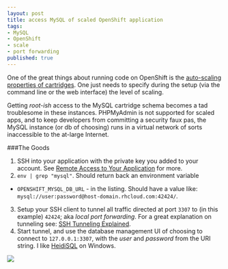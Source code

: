 ```yaml
---
layout: post
title: access MySQL of scaled OpenShift application
tags:
- MySQL
- OpenShift
- scale
- port forwarding
published: true
---
```

One of the great things about running code on OpenShift is the
[auto-scaling properties of cartridges](https://www.openshift.com/developers/scaling).
One just needs to specify during the setup (via the command line or the web interface)
the level of scaling.

Getting _root-ish_ access to the MySQL cartridge schema becomes a tad
troublesome in these instances. PHPMyAdmin is not supported for scaled apps,
and to keep developers from committing a security faux pas, the MySQL instance
(or db of choosing) runs in a virtual network of sorts inaccessible to the
at-large Internet.

###The Goods
1. SSH into your application with the private key you added to your account.
See [Remote Access to Your Application](https://www.openshift.com/developers/remote-access)
for more.
2. `env | grep "mysql"`. Should return back an environment variable
- `OPENSHIFT_MYSQL_DB_URL` - in the listing. Should have a value like:
`mysql://user:password@host-domain.rhcloud.com:42424/`.
3. Setup your SSH client to tunnel all traffic directed at port `3307` to
(in this example) `42424`; aka _local port forwarding_.
For a great explanation on tunneling see:
[SSH Tunneling Explained](http://chamibuddhika.wordpress.com/2012/03/21/ssh-tunnelling-explained/).
4. Start tunnel, and use the database management UI of choosing to connect to
`127.0.0.1:3307`, with the _user_ and _password_ from the URI string. I like
[HeidiSQL](http://www.heidisql.com/) on Windows.

![](https://drive.google.com/uc?export=download&id=0B0yT30uCaFvvdEl3eFJVYzl1YzA)

